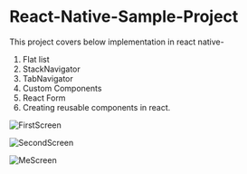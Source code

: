 # React-Native-Sample-Project
This project covers below implementation in react native-
1. Flat list
2. StackNavigator
3. TabNavigator
4. Custom Components
5. React Form
6. Creating reusable components in react.

![FirstScreen](https://user-images.githubusercontent.com/15648225/113479803-b792be80-94ae-11eb-86fc-ad76ed9bec6c.png)

![SecondScreen](https://user-images.githubusercontent.com/15648225/113479805-bb264580-94ae-11eb-834f-ff7166ace451.png)

![MeScreen](https://user-images.githubusercontent.com/15648225/113479810-bf526300-94ae-11eb-9540-784ec427d35a.png)
